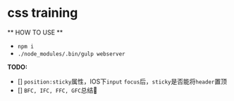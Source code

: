 # css training

** HOW TO USE **

* `npm i`
* `./node_modules/.bin/gulp webserver`

__TODO:__

- [] `position:sticky`属性，IOS下`input` `focus`后，`sticky`是否能将`header`置顶
- [] `BFC, IFC, FFC, GFC`总结
